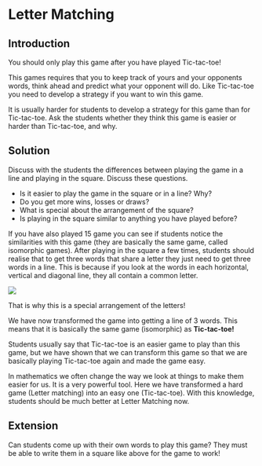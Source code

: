 # Letter Matching

## Introduction

You should only play this game after you have played Tic-tac-toe!   

This games requires that you to keep track of yours and your opponents words, think ahead and predict what your opponent will do. Like Tic-tac-toe you need to develop a strategy if you want to win this game.   

It is usually harder for students to develop a strategy for this game than for Tic-tac-toe. Ask the students whether they think this game is easier or harder than Tic-tac-toe, and why.

## Solution

Discuss with the students the differences between playing the game in a line and playing in the square. Discuss these questions.   

* Is it easier to play the game in the square or in a line? Why?
* Do you get more wins, losses or draws?
* What is special about the arrangement of the square?
* Is playing in the square similar to anything you have played before?   

If you have also played 15 game you can see if students notice the similarities with this game (they are basically the same game, called isomorphic games). After playing in the square a few times, students should realise that to get three words that share a letter they just
need to get three words in a line. This is because if you look at the words in each horizontal, vertical and diagonal line, they all contain a common letter.   

![](https://github.com/supportingami/sami-maths-club/blob/master/maths-club-pack/images/letter-matching-4.png?raw=true)   

That is why this is a special arrangement of the letters!   

We have now transformed the game into getting a line of 3 words. This means that it is basically the same game (isomorphic) as **Tic-tac-toe!**   

Students usually say that Tic-tac-toe is an easier game to play than this game, but we have shown that we can transform this game so that we are basically playing Tic-tac-toe again and made the game easy.   

In mathematics we often change the way we look at things to make them easier for us. It is a very powerful tool. Here we have transformed a hard game (Letter matching) into an easy one (Tic-tac-toe). With this knowledge, students should be much better at Letter Matching now.

## Extension

Can students come up with their own words to play this game? They must be able to write them in a square like above for the game to work!